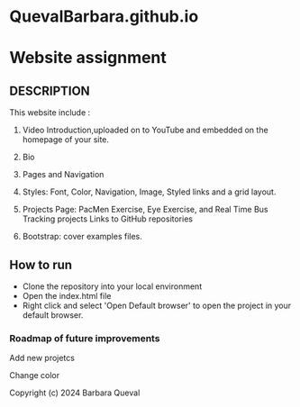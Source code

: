 # QuevalBarbara.github.io
<h1>Website assignment</h1>

<h2>DESCRIPTION</h2>
<p>This website include : 

1. Video Introduction,uploaded on to YouTube and embedded on the homepage of your site.

2. Bio

3. Pages and Navigation

4. Styles: Font, Color, Navigation, Image, Styled links and a grid layout.
5. Projects Page: PacMen Exercise, Eye Exercise, and Real Time Bus Tracking projects
Links to GitHub repositories 

6. Bootstrap: cover examples files.</p>

<h2>How to run</h2>
<ul>
<li>Clone the repository into your local environment</li>
<li>Open the index.html file</li>
<li>Right click and select 'Open Default browser' to open the project in your default browser. </li>
</ul>

<h3>Roadmap of future improvements</h3>
<p>Add new projetcs</p>
<p>Change color</p>

Copyright (c) 2024 Barbara Queval

